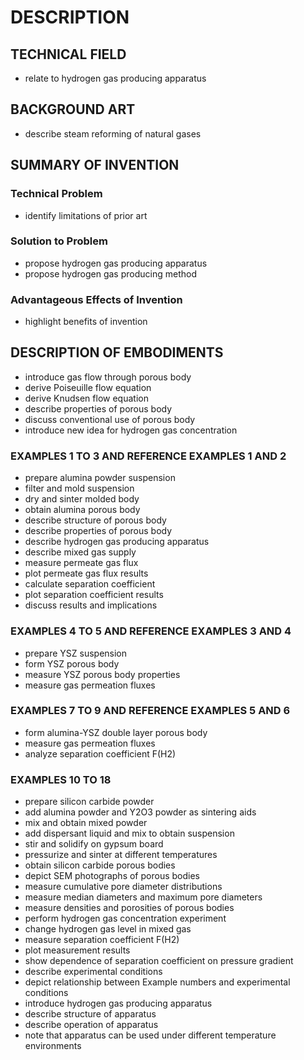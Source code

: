# DESCRIPTION

## TECHNICAL FIELD

- relate to hydrogen gas producing apparatus

## BACKGROUND ART

- describe steam reforming of natural gases

## SUMMARY OF INVENTION

### Technical Problem

- identify limitations of prior art

### Solution to Problem

- propose hydrogen gas producing apparatus
- propose hydrogen gas producing method

### Advantageous Effects of Invention

- highlight benefits of invention

## DESCRIPTION OF EMBODIMENTS

- introduce gas flow through porous body
- derive Poiseuille flow equation
- derive Knudsen flow equation
- describe properties of porous body
- discuss conventional use of porous body
- introduce new idea for hydrogen gas concentration

### EXAMPLES 1 TO 3 AND REFERENCE EXAMPLES 1 AND 2

- prepare alumina powder suspension
- filter and mold suspension
- dry and sinter molded body
- obtain alumina porous body
- describe structure of porous body
- describe properties of porous body
- describe hydrogen gas producing apparatus
- describe mixed gas supply
- measure permeate gas flux
- plot permeate gas flux results
- calculate separation coefficient
- plot separation coefficient results
- discuss results and implications

### EXAMPLES 4 TO 5 AND REFERENCE EXAMPLES 3 AND 4

- prepare YSZ suspension
- form YSZ porous body
- measure YSZ porous body properties
- measure gas permeation fluxes

### EXAMPLES 7 TO 9 AND REFERENCE EXAMPLES 5 AND 6

- form alumina-YSZ double layer porous body
- measure gas permeation fluxes
- analyze separation coefficient F(H2)

### EXAMPLES 10 TO 18

- prepare silicon carbide powder
- add alumina powder and Y2O3 powder as sintering aids
- mix and obtain mixed powder
- add dispersant liquid and mix to obtain suspension
- stir and solidify on gypsum board
- pressurize and sinter at different temperatures
- obtain silicon carbide porous bodies
- depict SEM photographs of porous bodies
- measure cumulative pore diameter distributions
- measure median diameters and maximum pore diameters
- measure densities and porosities of porous bodies
- perform hydrogen gas concentration experiment
- change hydrogen gas level in mixed gas
- measure separation coefficient F(H2)
- plot measurement results
- show dependence of separation coefficient on pressure gradient
- describe experimental conditions
- depict relationship between Example numbers and experimental conditions
- introduce hydrogen gas producing apparatus
- describe structure of apparatus
- describe operation of apparatus
- note that apparatus can be used under different temperature environments

